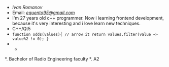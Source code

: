 * *Ivan Romanov*
* Email: *equento95@gmail.com*
* I'm 27 years old c++ programmer. Now i learning frontend development, because it's very interesting and i love learn new techniques.
* C++/Qt5
* `function odds(values){
  // arrow it
  return values.filter(value => value%2 != 0);
  }`
* -
*. Bachelor of Radio Engineering faculty
*. A2
